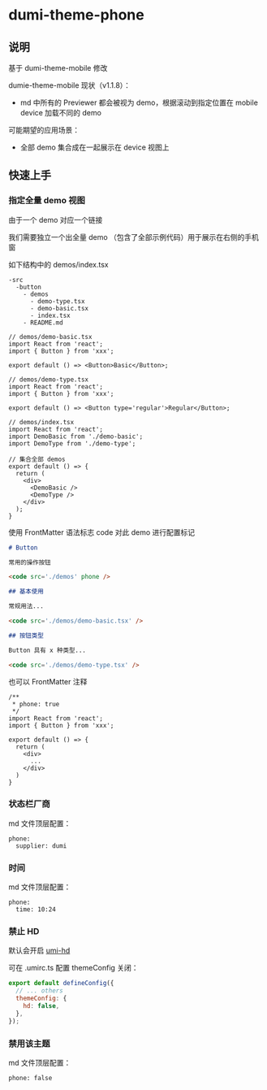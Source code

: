 # dumi-theme-phone

## 说明

基于 dumi-theme-mobile 修改

dumie-theme-mobile 现状（v1.1.8）：

- md 中所有的 Previewer 都会被视为 demo，根据滚动到指定位置在 mobile device 加载不同的 demo

可能期望的应用场景：

- 全部 demo 集合成在一起展示在 device 视图上

## 快速上手

### 指定全量 demo 视图

由于一个 demo 对应一个链接

我们需要独立一个出全量 demo （包含了全部示例代码）用于展示在右侧的手机窗

如下结构中的 demos/index.tsx

```
-src
  -button
    - demos
      - demo-type.tsx
      - demo-basic.tsx
      - index.tsx
    - README.md
```

```tsx
// demos/demo-basic.tsx
import React from 'react';
import { Button } from 'xxx';

export default () => <Button>Basic</Button>;
```

```tsx
// demos/demo-type.tsx
import React from 'react';
import { Button } from 'xxx';

export default () => <Button type='regular'>Regular</Button>;
```


```tsx
// demos/index.tsx
import React from 'react';
import DemoBasic from './demo-basic';
import DemoType from './demo-type';

// 集合全部 demos
export default () => {
  return (
    <div>
      <DemoBasic />
      <DemoType />
    </div>
  );
}
```

使用 FrontMatter 语法标志 code 对此 demo 进行配置标记

```md
# Button

常用的操作按钮

<code src='./demos' phone />

## 基本使用

常规用法...

<code src='./demos/demo-basic.tsx' />

## 按钮类型

Button 具有 x 种类型...

<code src='./demos/demo-type.tsx' />
```

也可以 FrontMatter 注释

```tsx
/**
 * phone: true
 */
import React from 'react';
import { Button } from 'xxx';

export default () => {
  return (
    <div>
      ...
    </div>
  )
}
```

### 状态栏厂商

md 文件顶层配置：

```
phone:
  supplier: dumi
```

### 时间

md 文件顶层配置：

```
phone:
  time: 10:24
```

### 禁止 HD

默认会开启 [umi-hd](https://www.npmjs.com/package/umi-hd)

可在 .umirc.ts 配置 themeConfig 关闭：

```js
export default defineConfig({
  // ... others
  themeConfig: {
    hd: false,
  },
});
```

### 禁用该主题

md 文件顶层配置：

```
phone: false
```
